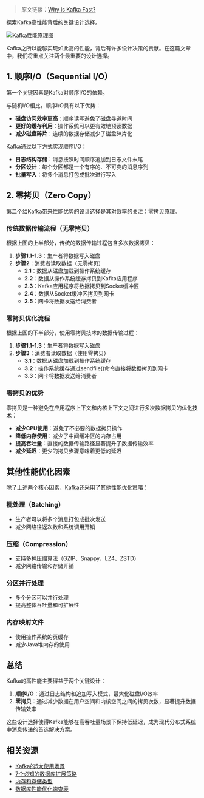 > 原文链接：[Why is Kafka Fast?](https://bytebytego.com/guides/why-is-kafka-fast/)

探索Kafka高性能背后的关键设计选择。

![Kafka性能原理图](https://assets.bytebytego.com/diagrams/0424-why-is-kafka-fast.jpg)

Kafka之所以能够实现如此高的性能，背后有许多设计决策的贡献。在这篇文章中，我们将重点关注两个最重要的设计选择。

## 1. 顺序I/O（Sequential I/O）

第一个关键因素是Kafka对顺序I/O的依赖。

与随机I/O相比，顺序I/O具有以下优势：
- **磁盘访问效率更高**：顺序读写避免了磁盘寻道时间
- **更好的缓存利用**：操作系统可以更有效地预读数据
- **减少磁盘碎片**：连续的数据存储减少了磁盘碎片化

Kafka通过以下方式实现顺序I/O：
- **日志结构存储**：消息按照时间顺序追加到日志文件末尾
- **分区设计**：每个分区都是一个有序的、不可变的消息序列
- **批量写入**：将多个消息打包成批次进行写入

## 2. 零拷贝（Zero Copy）

第二个给Kafka带来性能优势的设计选择是其对效率的关注：零拷贝原理。

### 传统数据传输流程（无零拷贝）

根据上图的上半部分，传统的数据传输过程包含多次数据拷贝：

1. **步骤1.1-1.3**：生产者将数据写入磁盘
2. **步骤2**：消费者读取数据（无零拷贝）
   - **2.1**：数据从磁盘加载到操作系统缓存
   - **2.2**：数据从操作系统缓存拷贝到Kafka应用程序
   - **2.3**：Kafka应用程序将数据拷贝到Socket缓冲区
   - **2.4**：数据从Socket缓冲区拷贝到网卡
   - **2.5**：网卡将数据发送给消费者

### 零拷贝优化流程

根据上图的下半部分，使用零拷贝技术的数据传输过程：

1. **步骤1.1-1.3**：生产者将数据写入磁盘
2. **步骤3**：消费者读取数据（使用零拷贝）
   - **3.1**：数据从磁盘加载到操作系统缓存
   - **3.2**：操作系统缓存通过sendfile()命令直接将数据拷贝到网卡
   - **3.3**：网卡将数据发送给消费者

### 零拷贝的优势

零拷贝是一种避免在应用程序上下文和内核上下文之间进行多次数据拷贝的优化技术：

- **减少CPU使用**：避免了不必要的数据拷贝操作
- **降低内存使用**：减少了中间缓冲区的内存占用
- **提高吞吐量**：直接的数据传输路径显著提升了数据传输效率
- **减少延迟**：更少的拷贝步骤意味着更低的延迟

## 其他性能优化因素

除了上述两个核心因素，Kafka还采用了其他性能优化策略：

### 批处理（Batching）
- 生产者可以将多个消息打包成批次发送
- 减少网络往返次数和系统调用开销

### 压缩（Compression）
- 支持多种压缩算法（GZIP、Snappy、LZ4、ZSTD）
- 减少网络传输和存储开销

### 分区并行处理
- 多个分区可以并行处理
- 提高整体吞吐量和可扩展性

### 内存映射文件
- 使用操作系统的页缓存
- 减少Java堆内存的使用

## 总结

Kafka的高性能主要得益于两个关键设计：

1. **顺序I/O**：通过日志结构和追加写入模式，最大化磁盘I/O效率
2. **零拷贝**：通过减少数据在用户空间和内核空间之间的拷贝次数，显著提升数据传输效率

这些设计选择使得Kafka能够在高吞吐量场景下保持低延迟，成为现代分布式系统中消息传递的首选解决方案。

## 相关资源

- [Kafka的5大使用场景](https://bytebytego.com/guides/top-5-kafka-use-cases/)
- [7个必知的数据库扩展策略](https://bytebytego.com/guides/7-must-know-strategies-to-scale-your-database/)
- [内存和存储类型](https://bytebytego.com/guides/types-of-memory-and-storage/)
- [数据库性能优化速查表](https://bytebytego.com/guides/a-cheatsheet-on-database-performance/)
